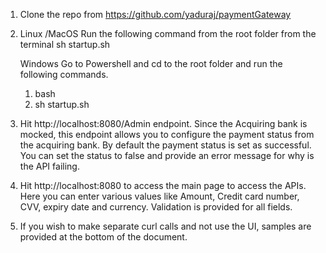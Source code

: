 1. Clone the repo from https://github.com/yaduraj/paymentGateway 
2. Linux /MacOS
   Run the following command from the root folder from the terminal
   sh startup.sh

   Windows
   Go to Powershell and cd to the root folder and run the following commands.
   1. bash
   2. sh startup.sh
3. Hit http://localhost:8080/Admin endpoint. Since the Acquiring bank is mocked, this endpoint allows you to configure the payment status from the acquiring bank. By default the payment status is set as successful.
   You can set the status to false and provide an error message for why is the API failing.
4. Hit http://localhost:8080 to access the main page to access the APIs.
   Here you can enter various values like Amount, Credit card number, CVV, expiry date and currency. Validation is provided for all fields.
5. If you wish to make separate curl calls and not use the UI, samples are provided at the bottom of the document.
